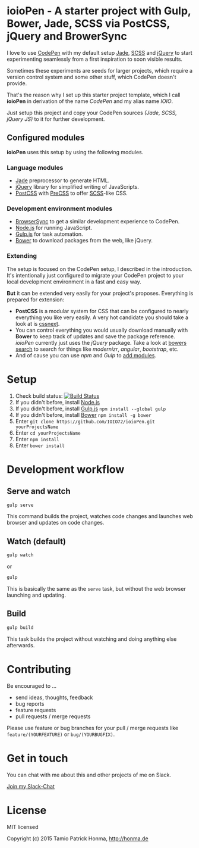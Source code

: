 # ioioPen - A starter project with Gulp, Bower, Jade, SCSS via PostCSS, jQuery and BrowerSync

I love to use [CodePen](http://codepen.io/) with my default setup [Jade](http://jade-lang.com/),
[SCSS](http://sass-lang.com/) and [jQuery](http://jquery.com/) to start experimenting seamlessly from a first
inspiration to soon visible results.

Sometimes these experiments are seeds for larger projects, which require a version control system and some other stuff,
which CodePen doesn't provide.

That's the reason why I set up this starter project template, which I call **ioioPen** in derivation of the name
_CodePen_ and my alias name _IOIO_.

Just setup this project and copy your CodePen sources _(Jade, SCSS, jQuery JS)_ to it for further development.

## Configured modules

**ioioPen** uses this setup by using the following modules.

### Language modules

* [Jade](http://jade-lang.com/) preprocessor to generate HTML.
* [jQuery](http://jquery.com/) library for simplified writing of JavaScripts.
* [PostCSS](https://github.com/postcss/postcss) with [PreCSS](https://jonathantneal.github.io/precss/) to offer
  [SCSS](http://sass-lang.com/)-like CSS.

### Development environment modules

* [BrowserSync](http://www.browsersync.io/) to get a similar development experience to CodePen.
* [Node.js](https://nodejs.org/) for running JavaScript.
* [Gulp.js](http://gulpjs.com/) for task automation.
* [Bower](http://bower.io/) to download packages from the web, like jQuery.

### Extending

The setup is focused on the CodePen setup, I described in the introduction. It's intentionally just configured to
migrate your CodePen project to your local development environment in a fast and easy way.

**But** it can be extended very easily for your project's proposes. Everything is prepared for extension:

* **PostCSS** is a modular system for CSS that can be configured to nearly everything you like very easily. A very hot
  candidate you should take a look at is [cssnext](http://cssnext.io/).
* You can control everything you would usually download manually with **Bower** to keep track of updates and save the
  package reference. _ioioPen_ currently just uses the _jQuery_ package. Take a look at
  [bowers search](http://bower.io/search/) to search for things like _modernizr_, _angular_, _bootstrap_, etc.
* And of cause you can use _npm_ and _Gulp_ to [add modules](http://gulpjs.com/plugins/).

# Setup

1. Check build status: [![Build Status](https://travis-ci.org/IOIO72/ioioPen.svg)](https://travis-ci.org/IOIO72/ioioPen)
1. If you didn't before, install [Node.js](https://nodejs.org/)
1. If you didn't before, install [Gulp.js](http://gulpjs.com/) `npm install --global gulp`
1. If you didn't before, install [Bower](http://bower.io/) `npm install -g bower`
1. Enter `git clone https://github.com/IOIO72/ioioPen.git yourProjectsName`
1. Enter `cd yourProjectsName`
1. Enter `npm install`
1. Enter `bower install`

# Development workflow

## Serve and watch

```sh
gulp serve
```

This command builds the project, watches code changes and launches web browser and updates on code changes.

## Watch (default)

```sh
gulp watch
```

or

```sh
gulp
```

This is basically the same as the `serve` task, but without the web browser launching and updating.

## Build

```sh
gulp build
```

This task builds the project without watching and doing anything else afterwards.

# Contributing

Be encouraged to ...

* send ideas, thoughts, feedback
* bug reports
* feature requests
* pull requests / merge requests

Please use feature or bug branches for your pull / merge requests like `feature/(YOURFEATURE)` or `bug/(YOURBUGFIX)`.

# Get in touch

You can chat with me about this and other projects of me on Slack.

[Join my Slack-Chat](https://tamiohonma.typeform.com/to/z1YOoo)

# License

MIT licensed

Copyright (c) 2015 Tamio Patrick Honma, <http://honma.de>
